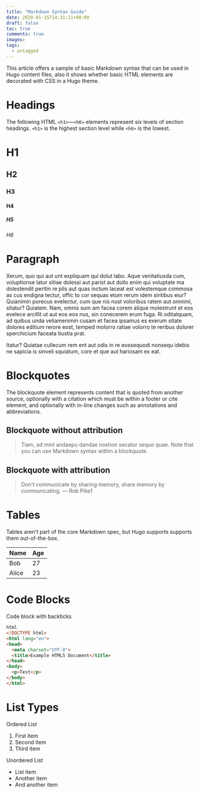 ```yaml
---
title: "Markdown Syntax Guide"
date: 2020-01-15T14:31:11+08:00
draft: false
toc: true
comments: true
images:
tags:
  - untagged
---
```


This article offers a sample of basic Markdown syntax that can be used in Hugo content files, also it shows whether basic HTML elements are decorated with CSS in a Hugo theme.

# Headings

The following HTML `<h1>`—`<h6>` elements represent six levels of section headings. `<h1>` is the highest section level while `<h6>` is the lowest.

# H1
## H2
### H3
#### H4
##### H5
###### H6

# Paragraph

Xerum, quo qui aut unt expliquam qui dolut labo. Aque venitatiusda cum, voluptionse latur sitiae dolessi aut parist aut dollo enim qui voluptate ma dolestendit peritin re plis aut quas inctum laceat est volestemque commosa as cus endigna tectur, offic to cor sequas etum rerum idem sintibus eiur? Quianimin porecus evelectur, cum que nis nust voloribus ratem aut omnimi, sitatur? Quiatem. Nam, omnis sum am facea corem alique molestrunt et eos evelece arcillit ut aut eos eos nus, sin conecerem erum fuga. Ri oditatquam, ad quibus unda veliamenimin cusam et facea ipsamus es exerum sitate dolores editium rerore eost, temped molorro ratiae volorro te reribus dolorer sperchicium faceata tiustia prat.

Itatur? Quiatae cullecum rem ent aut odis in re eossequodi nonsequ idebis ne sapicia is sinveli squiatum, core et que aut hariosam ex eat.

# Blockquotes
The blockquote element represents content that is quoted from another source, optionally with a citation which must be within a footer or cite element, and optionally with in-line changes such as annotations and abbreviations.

## Blockquote without attribution

> Tiam, ad mint andaepu dandae nostion secatur sequo quae. Note that you can use Markdown syntax within a blockquote.

## Blockquote with attribution

> Don't communicate by sharing memory, share memory by communicating. — Rob Pike1

# Tables

Tables aren't part of the core Markdown spec, but Hugo supports supports them out-of-the-box.

| Name | Age |
| --- | --- |
| Bob | 27 |
| Alice	| 23 |

# Code Blocks

Code block with backticks

``` html
html
<!DOCTYPE html>
<html lang="en">
<head>
  <meta charset="UTF-8">
  <title>Example HTML5 Document</title>
</head>
<body>
  <p>Test</p>
</body>
</html>
```

# List Types

Ordered List

1. First item
1. Second item
1. Third item

Unordered List

* List item
* Another item
* And another item
